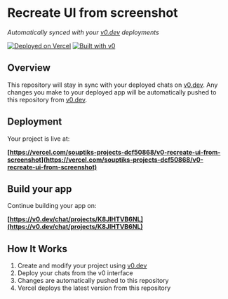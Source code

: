 # Recreate UI from screenshot

*Automatically synced with your [v0.dev](https://v0.dev) deployments*

[![Deployed on Vercel](https://img.shields.io/badge/Deployed%20on-Vercel-black?style=for-the-badge&logo=vercel)](https://vercel.com/souptiks-projects-dcf50868/v0-recreate-ui-from-screenshot)
[![Built with v0](https://img.shields.io/badge/Built%20with-v0.dev-black?style=for-the-badge)](https://v0.dev/chat/projects/K8JlHTVB6NL)

## Overview

This repository will stay in sync with your deployed chats on [v0.dev](https://v0.dev).
Any changes you make to your deployed app will be automatically pushed to this repository from [v0.dev](https://v0.dev).

## Deployment

Your project is live at:

**[https://vercel.com/souptiks-projects-dcf50868/v0-recreate-ui-from-screenshot](https://vercel.com/souptiks-projects-dcf50868/v0-recreate-ui-from-screenshot)**

## Build your app

Continue building your app on:

**[https://v0.dev/chat/projects/K8JlHTVB6NL](https://v0.dev/chat/projects/K8JlHTVB6NL)**

## How It Works

1. Create and modify your project using [v0.dev](https://v0.dev)
2. Deploy your chats from the v0 interface
3. Changes are automatically pushed to this repository
4. Vercel deploys the latest version from this repository